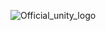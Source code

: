 ![Official_unity_logo](https://user-images.githubusercontent.com/43065890/65391703-fb165380-dd74-11e9-9bda-2d38bd3d6519.png)

